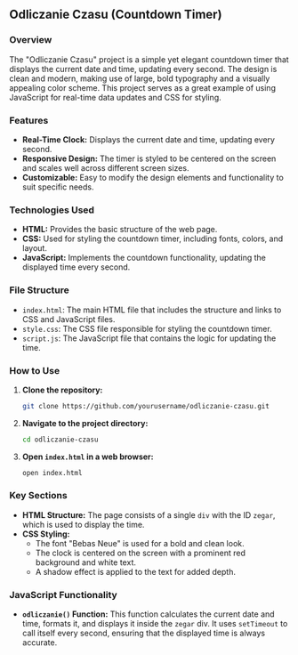 ## Odliczanie Czasu (Countdown Timer)

### Overview

The "Odliczanie Czasu" project is a simple yet elegant countdown timer that displays the current date and time, updating every second. The design is clean and modern, making use of large, bold typography and a visually appealing color scheme. This project serves as a great example of using JavaScript for real-time data updates and CSS for styling.

### Features

- **Real-Time Clock:** Displays the current date and time, updating every second.
- **Responsive Design:** The timer is styled to be centered on the screen and scales well across different screen sizes.
- **Customizable:** Easy to modify the design elements and functionality to suit specific needs.

### Technologies Used

- **HTML:** Provides the basic structure of the web page.
- **CSS:** Used for styling the countdown timer, including fonts, colors, and layout.
- **JavaScript:** Implements the countdown functionality, updating the displayed time every second.

### File Structure

- `index.html`: The main HTML file that includes the structure and links to CSS and JavaScript files.
- `style.css`: The CSS file responsible for styling the countdown timer.
- `script.js`: The JavaScript file that contains the logic for updating the time.

### How to Use

1. **Clone the repository:**
   ```bash
   git clone https://github.com/yourusername/odliczanie-czasu.git
   ```
2. **Navigate to the project directory:**
   ```bash
   cd odliczanie-czasu
   ```
3. **Open `index.html` in a web browser:**
   ```bash
   open index.html
   ```

### Key Sections

- **HTML Structure:** The page consists of a single `div` with the ID `zegar`, which is used to display the time.
- **CSS Styling:** 
  - The font "Bebas Neue" is used for a bold and clean look.
  - The clock is centered on the screen with a prominent red background and white text.
  - A shadow effect is applied to the text for added depth.

### JavaScript Functionality

- **`odliczanie()` Function:** This function calculates the current date and time, formats it, and displays it inside the `zegar` div. It uses `setTimeout` to call itself every second, ensuring that the displayed time is always accurate.
